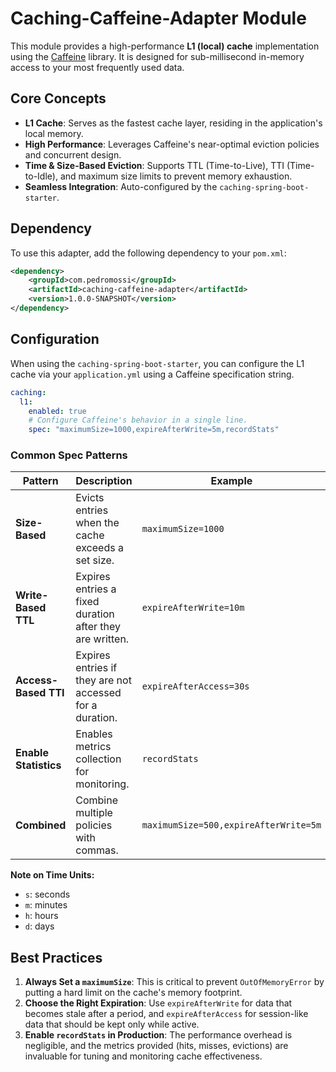 # Caching-Caffeine-Adapter Module

This module provides a high-performance **L1 (local) cache** implementation using the [Caffeine](https://github.com/ben-manes/caffeine) library. It is designed for sub-millisecond in-memory access to your most frequently used data.

## Core Concepts

-   **L1 Cache**: Serves as the fastest cache layer, residing in the application's local memory.
-   **High Performance**: Leverages Caffeine's near-optimal eviction policies and concurrent design.
-   **Time & Size-Based Eviction**: Supports TTL (Time-to-Live), TTI (Time-to-Idle), and maximum size limits to prevent memory exhaustion.
-   **Seamless Integration**: Auto-configured by the `caching-spring-boot-starter`.

## Dependency

To use this adapter, add the following dependency to your `pom.xml`:

```xml
<dependency>
    <groupId>com.pedromossi</groupId>
    <artifactId>caching-caffeine-adapter</artifactId>
    <version>1.0.0-SNAPSHOT</version>
</dependency>
```

## Configuration

When using the `caching-spring-boot-starter`, you can configure the L1 cache via your `application.yml` using a Caffeine specification string.

```yaml
caching:
  l1:
    enabled: true
    # Configure Caffeine's behavior in a single line.
    spec: "maximumSize=1000,expireAfterWrite=5m,recordStats"
```

### Common Spec Patterns

| Pattern                  | Description                                        | Example                                     |
| ------------------------ | -------------------------------------------------- | ------------------------------------------- |
| **Size-Based**           | Evicts entries when the cache exceeds a set size.  | `maximumSize=1000`                          |
| **Write-Based TTL**      | Expires entries a fixed duration after they are written. | `expireAfterWrite=10m`                      |
| **Access-Based TTI**     | Expires entries if they are not accessed for a duration. | `expireAfterAccess=30s`                     |
| **Enable Statistics**    | Enables metrics collection for monitoring.         | `recordStats`                               |
| **Combined**             | Combine multiple policies with commas.             | `maximumSize=500,expireAfterWrite=5m`       |

**Note on Time Units:**
-   `s`: seconds
-   `m`: minutes
-   `h`: hours
-   `d`: days

## Best Practices

1.  **Always Set a `maximumSize`**: This is critical to prevent `OutOfMemoryError` by putting a hard limit on the cache's memory footprint.
2.  **Choose the Right Expiration**: Use `expireAfterWrite` for data that becomes stale after a period, and `expireAfterAccess` for session-like data that should be kept only while active.
3.  **Enable `recordStats` in Production**: The performance overhead is negligible, and the metrics provided (hits, misses, evictions) are invaluable for tuning and monitoring cache effectiveness.
